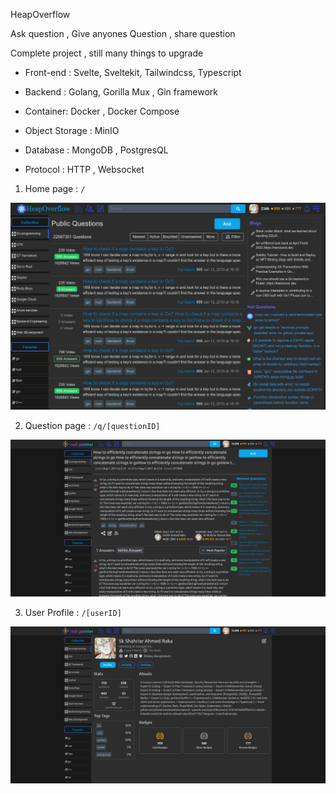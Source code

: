 HeapOverflow

Ask question , Give anyones Question , share question

Complete project , still many things to upgrade

- Front-end : Svelte, Sveltekit, Tailwindcss, Typescript

- Backend : Golang, Gorilla Mux , Gin framework

- Container: Docker , Docker Compose

- Object Storage : MinIO

- Database : MongoDB , PostgresQL

- Protocol :  HTTP , Websocket



1. Home page : `/`

![](./screenshots/home.png)

2.  Question page : `/q/[questionID]`

![](./screenshots/question.png)



3. User Profile : `/[userID]`

![](./screenshots/profile.png)
